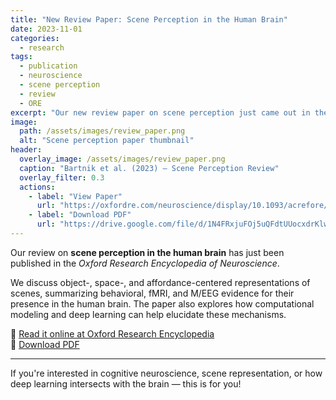 ```yaml
---
title: "New Review Paper: Scene Perception in the Human Brain"
date: 2023-11-01
categories:
  - research
tags:
  - publication
  - neuroscience
  - scene perception
  - review
  - ORE
excerpt: "Our new review paper on scene perception just came out in the Oxford Research Encyclopedia of Neuroscience."
image:
  path: /assets/images/review_paper.png
  alt: "Scene perception paper thumbnail"
header:
  overlay_image: /assets/images/review_paper.png
  caption: "Bartnik et al. (2023) — Scene Perception Review"
  overlay_filter: 0.3
  actions:
    - label: "View Paper"
      url: "https://oxfordre.com/neuroscience/display/10.1093/acrefore/9780190264086.001.0001/acrefore-9780190264086-e-437"
    - label: "Download PDF"
      url: "https://drive.google.com/file/d/1N4FRxjuFOj5uQFdtUUocxdrKlwv_SqFN/view?usp=sharing"
---
```


Our review on **scene perception in the human brain** has just been published in the *Oxford Research Encyclopedia of Neuroscience*.

We discuss object-, space-, and affordance-centered representations of scenes, summarizing behavioral, fMRI, and M/EEG evidence for their presence in the human brain. The paper also explores how computational modeling and deep learning can help elucidate these mechanisms.

🔗 [Read it online at Oxford Research Encyclopedia](https://oxfordre.com/neuroscience/display/10.1093/acrefore/9780190264086.001.0001/acrefore-9780190264086-e-437)  
📄 [Download PDF](https://drive.google.com/file/d/1N4FRxjuFOj5uQFdtUUocxdrKlwv_SqFN/view?usp=sharing)

---

If you're interested in cognitive neuroscience, scene representation, or how deep learning intersects with the brain — this is for you!